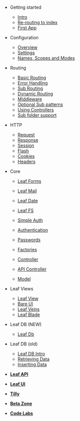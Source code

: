 * Getting started
  * [Intro](leaf/v/2.5.0/intro/)
  * [Re-routing to index](leaf/v/2.5.0/intro/htaccess)
  * [First App](leaf/v/2.5.0/intro/first)

* Configuration
  * [Overview](leaf/v/2.5.0/config/)
  * [Settings](leaf/v/2.5.0/config/settings)
  * [Names, Scopes and Modes](leaf/v/2.5.0/config/nsm)

* Routing
  * [Basic Routing](leaf/v/2.5.0/routing/)
  * [Error Handling](leaf/v/2.5.0/routing/errors)
  * [Sub Routing](leaf/v/2.5.0/routing/sub-routing)
  * [Dynamic Routing](leaf/v/2.5.0/routing/dynamic)
  * [Middleware](leaf/v/2.5.0/routing/middleware)
  * [Optional Sub patterns](leaf/v/2.5.0/routing/sub-patterns)
  * [Using Controllers](leaf/v/2.5.0/routing/controller)
  * [Sub folder support](leaf/v/2.5.0/routing/sub-folder)

* HTTP
  * [Request](leaf/v/2.5.0/http/request)
  * [Response](leaf/v/2.5.0/http/response)
  * [Session](leaf/v/2.5.0/http/session)
  * [Flash](leaf/v/2.5.0/http/flash)
  * [Cookies](leaf/v/2.5.0/http/cookies)
  * [Headers](leaf/v/2.5.0/http/headers)

* Core
  * [Leaf Forms](leaf/v/2.5.0/core/forms)
  * [Leaf Mail](leaf/v/2.5.0/core/mail)
  * [Leaf Date](leaf/v/2.5.0/core/date)
  * [Leaf FS](leaf/v/2.5.0/core/fs)
  
  * [Simple Auth](leaf/v/2.5.0/core/auth)
  * [Authentication](leaf/v/2.5.0/core/authentication)
  * [Passwords](leaf/v/2.5.0/core/passwords)
  
  * [Factories](leaf/v/2.5.0/core/factories)
  * [Controller](leaf/v/2.5.0/core/controller)
  * [API Controller](leaf/v/2.5.0/core/api-controller)
  * [Model](leaf/v/2.5.0/core/model)

* Leaf Views
  * [Leaf View](leaf/v/2.5.0/views/view)
  * [Bare UI](leaf/v/2.5.0/views/bareui)
  * [Leaf Veins](leaf/v/2.5.0/views/veins)
  * [Leaf Blade](leaf/v/2.5.0/views/blade)

* Leaf DB (NEW)
  * [Leaf Db](leaf/v/2.5.0/db/)

* Leaf DB (old)
  * [Leaf DB Intro](leaf/v/2.5.0/database/)
  * [Retrieving Data](leaf/v/2.5.0/database/select)
  * [Inserting Data](leaf/v/2.5.0/database/insert)

* [**Leaf API**](leaf-api/)

* [**Leaf UI**](ui/)

* [**Tilly**](tilly/)

* [**Beta Zone**](leaf/v/2.5.0/beta-zone/)

* [**Code Labs**](codelabls/)
